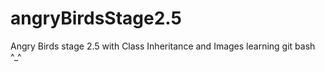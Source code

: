 # angryBirdsStage2.5
Angry Birds stage 2.5 with Class Inheritance and Images
learning git bash ^_^  